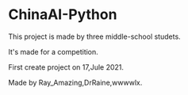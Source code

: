 # ChinaAI-Python
This project is made by three middle-school studets.

It's made for a competition.

First create project on 17,Jule 2021.



Made by Ray_Amazing,DrRaine,wwwwlx.
